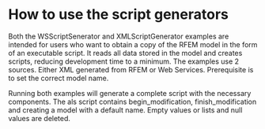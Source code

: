 # How to use the script generators
Both the WSScriptSenerator and XMLScriptGenerator examples are intended for users who want to obtain a copy of the RFEM model in the form of an executable script. It reads all data stored in the model and creates scripts, reducing development time to a minimum. The examples use 2 sources. Either XML generated from RFEM or Web Services. Prerequisite is to set the correct model name.

Running both examples will generate a complete script with the necessary components. The als script contains begin_modification, finish_modification and creating a model with a default name. Empty values or lists and null values are deleted.
